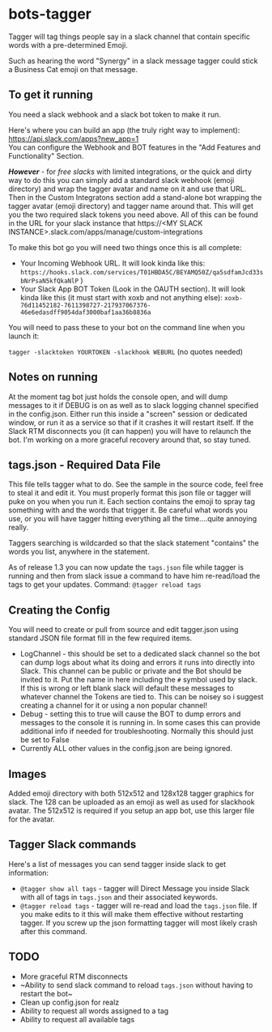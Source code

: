 # bots-tagger

Tagger will tag things people say in a slack channel that contain specific words with a pre-determined Emoji.

Such as hearing the word "Synergy" in a slack message tagger could stick a Business Cat emoji on that message.

## To get it running
You need a slack webhook and a slack bot token to make it run.

Here's where you can build an app (the truly right way to implement): https://api.slack.com/apps?new_app=1  
You can configure the Webhook and BOT features in the "Add Features and Functionality" Section.

***However*** - for *free slacks* with limited integrations, or the quick and dirty way to do this you can simply add a standard slack webhook (emoji directory) and wrap the tagger avatar and name on it and use that URL.   Then in the Custom Integratons section add a stand-alone bot wrapping the tagger avatar (emoji directory) and tagger name around that.  This will get you the two required slack tokens you need above.  All of this can be found in the URL for your slack instance that https://&lt;MY SLACK INSTANCE&gt;.slack.com/apps/manage/custom-integrations

To make this bot go you will need two things once this is all complete:
- Your Incoming Webhook URL. It will look kinda like this: `https://hooks.slack.com/services/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QkaNlP` )
- Your Slack App BOT Token (Look in the OAUTH section).  It will look kinda like this (it must start with xoxb and not anything else): 
`xoxb-76d11452182-7611398727-217937067376-46e6edasdff9054daf3000baf1aa36b8836a`

You will need to pass these to your bot on the command line when you launch it:

`tagger -slacktoken YOURTOKEN -slackhook WEBURL`  (no quotes needed)

## Notes on running
At the moment tag bot just holds the console open, and will dump messages to it if DEBUG is on as well as to slack logging channel specified in the config.json.  Either run this inside a "screen" session or dedicated window, or run it as a service so that if it crashes it will restart itself.    If the Slack RTM disconnects you (it can happen) you will have to relaunch the bot.  I'm working on a more graceful recovery around that, so stay tuned.

## tags.json - Required Data File
This file tells tagger what to do.   See the sample in the source code, feel free to steal it and edit it.  You must properly format this json file or tagger will puke on you when you run it.  Each section contains the emoji to spray tag something with and the words that trigger it.   Be careful what words you use, or you will have tagger hitting everything all the time....quite annoying really.  

Taggers searching is wildcarded so that the slack statement "contains" the words you list, anywhere in the statement.

As of release 1.3 you can now update the `tags.json` file while tagger is running and then from slack issue a command to have him re-read/load the tags to get your updates.  Command:  `@tagger reload tags`

## Creating the Config
You will need to create or pull from source and edit tagger.json using standard JSON file format fill in the few required items.
- LogChannel - this should be set to a dedicated slack channel so the bot can dump logs about what its doing and errors it runs into directly into Slack.  This channel can be public or private and the Bot should be invited to it.  Put the name in here including the `#` symbol used by slack.   If this is wrong or left blank slack will default these messages to whatever channel the Tokens are tied to.  This can be noisey so i suggest creating a channel for it or using a non popular channel!
- Debug - setting this to true will cause the BOT to dump errors and messages to the console it is running in.  In some cases this can provide additional info if needed for troubleshooting.  Normally this should just be set to False
- Currently ALL other values in the config.json are being ignored.

## Images
Added emoji directory with both 512x512 and 128x128 tagger graphics for slack.   The 128 can be uploaded as an emoji as well as used for slackhook avatar.   The 512x512 is required if you setup an app bot, use this larger file for the avatar.

## Tagger Slack commands
Here's a list of messages you can send tagger inside slack to get information:
- `@tagger show all tags` - tagger will Direct Message you inside Slack with all of tags in `tags.json` and their associated keywords.
- `@tagger reload tags` - tagger will re-read and load the `tags.json` file.  If you make edits to it this will make them effective without restarting tagger.  If you screw up the json formatting tagger will most likely crash after this command.

## TODO
- More graceful RTM disconnects
- ~Ability to send slack command to reload `tags.json` without having to restart the bot~
- Clean up config.json for realz
- Ability to request all words assigned to a tag 
- Ability to request all available tags
